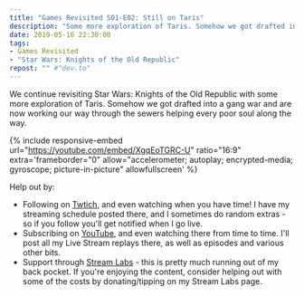 ```yaml
---
title: "Games Revisited S01-E02: Still on Taris"
description: "Some more exploration of Taris. Somehow we got drafted into a gang war and are now working our way through the sewers helping every poor soul along the way."
date: 2019-05-16 22:30:00
tags:
- Games Revisited
- "Star Wars: Knights of the Old Republic"
repost: "" #"dev.to"
---
```


We continue revisiting Star Wars: Knights of the Old Republic with some more exploration of Taris. Somehow we got drafted into a gang war and are now working our way through the sewers helping every poor soul along the way.
<!--more-->


{% include responsive-embed url="https://youtube.com/embed/XgqEoTGRC-U" ratio="16:9" extra='frameborder="0" allow="accelerometer; autoplay; encrypted-media; gyroscope; picture-in-picture" allowfullscreen' %}

Help out by:
 * Following on [Twtich](https://twitch.tv/AnonJr_Live), and even watching when you have time! I have my streaming schedule posted there, and I sometimes do random extras - so if you follow you'll get notified when I go live.
 * Subscribing on [YouTube](http://www.youtube.com/channel/UCXafqhKHbkSUIrq0LAuu0tw), and even watching there from time to time. I'll post all my Live Stream replays there, as well as episodes and various other bits.
 * Support through [Stream Labs](https://streamlabs.com/anonjr_live) - this is pretty much running out of my back pocket. If you're enjoying the content, consider helping out with some of the costs by donating/tipping on my Stream Labs page.